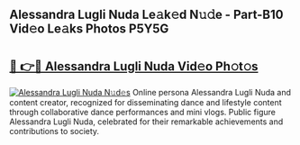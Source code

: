 ## Alessandra Lugli Nuda Le𝚊k𝚎d N𝚞𝚍e - Part-B10 Vid𝚎o Le𝚊ks Photos P5Y5G

# <h2><a href="http://fbe50v.evod.top/?m=Alessandra+Lugli+Nuda">🔗 👉🔴 Alessandra Lugli Nuda Vid𝚎o Ph𝚘t𝚘s</a></h2>

[![Alessandra Lugli Nuda N𝚞d𝚎s](https://i.imgur.com/8V9OHl7.gif)](http://fbe50v.evod.top/?m=Alessandra+Lugli+Nuda)
Online persona Alessandra Lugli Nuda and content creator, recognized for disseminating dance and lifestyle content through collaborative dance performances and mini vlogs. Public figure Alessandra Lugli Nuda, celebrated for their remarkable achievements and contributions to society. 
